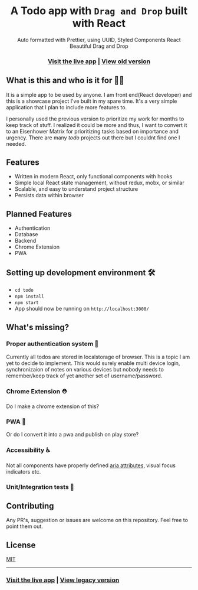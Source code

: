 <h1 align="center">A Todo app with <code>Drag and Drop</code> built with React</h1>

<div align="center">Auto formatted with Prettier, using UUID, Styled Components React Beautiful Drag and Drop</div>

<h3 align="center">
  <a href="https://gracious-jackson-c3ea90.netlify.app/">Visit the live app</a> |
  <a href="https://p1-todo.netlify.app">View old version</a>
</h3>

<!-- ![App screenshot](https://i.ibb.co/W3qVvCn/jira-optimized.jpg) -->

## What is this and who is it for 🤷‍♀️

It is a simple app to be used by anyone. I am front end(React developer) and this is a showcase project I've built in my spare time. It's a very simple application that I plan to include more features to.

I personally used the previous version to prioritize my work for months to keep track of stuff. I realized it could be more and thus, I want to convert it to an Eisenhower Matrix for prioritizing tasks based on importance and urgency. There are many _todo_ projects out there but I couldnt find one I needed.

## Features

- Written in modern React, only functional components with hooks
- Simple local React state management, without redux, mobx, or similar
- Scalable, and easy to understand project structure
- Persists data within browser

## Planned Features

- Authentication
- Database
- Backend
- Chrome Extension
- PWA

## Setting up development environment 🛠

- `cd todo`
- `npm install`
- `npm start`
- App should now be running on `http://localhost:3000/`

## What's missing?

### Proper authentication system 🔐

Currently all todos are stored in localstorage of browser. This is a topic I am yet to decide to implement.
This would surely enable multi device login, synchronizaion of notes on various devices but nobody needs to remember/keep track of yet another set of username/password.

### Chrome Extension ⛑

Do I make a chrome extension of this?

### PWA 📱

Or do I convert it into a pwa and publish on play store?

### Accessibility ♿

Not all components have properly defined [aria attributes](https://developer.mozilla.org/en-US/docs/Web/Accessibility/ARIA), visual focus indicators etc.

### Unit/Integration tests 🧪

## Contributing

Any PR's, suggestion or issues are welcome on this repository. Feel free to point them out.

## License

[MIT](https://opensource.org/licenses/MIT)

<hr>

<h3>
  <a href="https://https://gracious-jackson-c3ea90.netlify.app//">Visit the live app</a> |
  <a href="https://p1-todo.netlify.app">View legacy version</a>
</h3>
